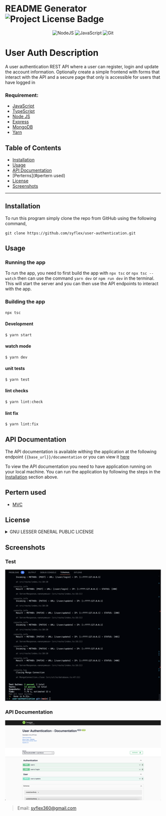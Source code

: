 # README Generator  ![Project License Badge](https://img.shields.io/badge/license-GNU-brightgreen) 
 
 <div align="center">
 
  ![NodeJS](https://img.shields.io/badge/node.js-6DA55F?style=for-the-badge&logo=node.js&logoColor=white) ![JavaScript](https://img.shields.io/badge/javascript-%23323330.svg?style=for-the-badge&logo=javascript&logoColor=%23F7DF1E) ![Git](https://img.shields.io/badge/git-%23F05033.svg?style=for-the-badge&logo=git&logoColor=white)
  
</div>

# User Auth Description
A user authentication REST API where a user can register, login and update the account information. Optionally create a simple frontend with forms that interact with the API and a secure page that only is accessible for users that have logged in


  ### Requirement: 
  
  * [JavaScript](https://www.javascript.com/)
  * [TypeScript](https://www.typescriptlang.org/)
  * [Node JS](https://nodejs.org/en/)
  * [Express](https://expressjs.com/)
  * [MongoDB](https://www.mongodb.com/)
  * [Yarn](https://yarnpkg.com/)


  ## Table of Contents

  * [Installation](#installation)
  * [Usage](#usage)
  * [API Documentation](#api-documentation)
  * [Perterns](#pertern used)
  * [License](#license)
  * [Screenshots](#screenshots)
  
  ***

## Installation

To run this program simply clone the repo from GitHub using the following command, 

```
git clone https://github.com/syflex/user-authentication.git
```


## Usage
### Running the app

To run the app, you need to first build the app with `npx tsc` or `npx tsc --watch` then can use the command `yarn dev` or `npm run dev` in the terminal. This will start the server and you can then use the API endpoints to interact with the app.

### Building the app
```bash
npx tsc
```

#### Development
```bash
$ yarn start
```
#### watch mode
```bash
$ yarn dev
```

#### unit tests
```bash
$ yarn test
```

#### lint checks
```bash
$ yarn lint:check
```

#### lint fix
```bash
$ yarn lint:fix
```

## API Documentation
The API documentation is available withing the application at the following endpoint `{{base_url}}/documentation` or you can view it [here](https://documenter.getpostman.com/view/3671953/2s8YYCtQjk)

To view the API documentation you need to have application running on your local machine. You can run the application by following the steps in the [Installation](#installation) section above.


## Pertern used

* [MVC](https://en.wikipedia.org/wiki/Model%E2%80%93view%E2%80%93controller)

## License
<details>
  
  
  <summary>GNU LESSER GENERAL PUBLIC LICENSE</summary>
  
  > Version 3, 29 June 2007
  > 
  > Copyright (C) 2007 Free Software Foundation, Inc. <https://fsf.org/>
  >
  > __Everyone is permitted to copy and distribute verbatim copies__
  > __of this license document, but changing it is not allowed.__
  > 
  > 
  > This version of the GNU Lesser General Public License incorporates
  > the terms and conditions of version 3 of the GNU General Public
  > License, supplemented by the additional permissions listed below.
  > 
  > 0. Additional Definitions.
  > 
  > Library.
  </details>

## Screenshots

### Test
![Tests](./images/tests.png)

### API Documentation
![API Documentation](./images/documentation.png)

  >Email: syflex360@gmail.com 